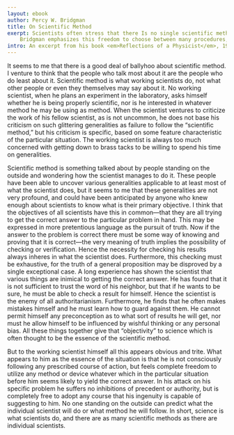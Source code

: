 ```yaml
---
layout: ebook
author: Percy W. Bridgman
title: On Scientific Method
exerpt: Scientists often stress that there Is no single scientific method.
    Bridgman emphasizes this freedom to choose between many procedures, a freedom essential to science.
intro: An excerpt from his book <em>Reflections of a Physicist</em>, 1955.
---
```


It seems to me that there is a good deal of ballyhoo about scientific method.
I venture to think that the people who talk most about it are the people who do least about it.
Scientific method is what working scientists do, not what other people or even they themselves may say about it.
No working scientist, when he plans an experiment in the laboratory, asks himself whether he is being properly scientific, nor is he interested in whatever method he may be using as method.
When the scientist ventures to criticize the work of his fellow scientist, as is not uncommon, he does not base his criticism on such glittering generalities as failure to follow the &ldquo;scientific method,&rdquo; but his criticism is specific, based on some feature characteristic of the particular situation.
The working scientist is always too much concerned with getting down to brass tacks to be willing to spend his time on generalities.

Scientific method is something talked about by people standing on the outside and wondering how the scientist manages to do it.
These people have been able to uncover various generalities applicable to at least most of what the scientist does, but it seems to me that these generalities are not very profound, and could have been anticipated by anyone who knew enough about scientists to know what is their primary objective.
I think that the objectives of all scientists have this in common&mdash;that they are all trying to get the correct answer to the particular problem in hand.
This may be expressed in more pretentious language as the pursuit of truth.
Now if the answer to the problem is correct there must be some way of knowing and proving that it is correct&mdash;the very meaning of truth implies the possibility of checking or verification.
Hence the necessity for checking his results always inheres in what the scientist does.
Furthermore, this checking must be exhaustive, for the truth of a general proposition may be disproved by a single exceptional case.
A long experience has shown the scientist that various things are inimical to getting the correct answer.
He has found that it is not sufficient to trust the word of his neighbor, but that if he wants to be sure, he must be able to check a result for himself.
Hence the scientist is the enemy of all authoritarianism.
Furthermore, he finds that he often makes mistakes himself and he must learn how to guard against them.
He cannot permit himself any preconception as to what sort of results he will get, nor must he allow himself to be influenced by wishful thinking or any personal bias.
All these things together give that &ldquo;objectivity&rdquo; to science which is often thought to be the essence of the scientific method.

But to the working scientist himself all this appears obvious and trite.
What appears to him as the essence of the situation is that he is not consciously following any prescribed course of action, but feels complete freedom to utilize any method or device whatever which in the particular situation before him seems likely to yield the correct answer.
In his attack on his specific problem he suffers no inhibitions of precedent or authority, but is completely free to adopt any course that his ingenuity is capable of suggesting to him.
No one standing on the outside can predict what the individual scientist will do or what method he will follow.
In short, science is what scientists do, and there are as many scientific methods as there are individual scientists.

